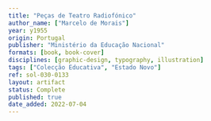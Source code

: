 ```yaml
---
title: "Peças de Teatro Radiofónico"
author_name: ["Marcelo de Morais"]
year: y1955
origin: Portugal
publisher: "Ministério da Educação Nacional"
formats: [book, book-cover]
disciplines: [graphic-design, typography, illustration]
tags: ["Colecção Educativa", "Estado Novo"]
ref: sol-030-0133
layout: artifact
status: Complete
published: true
date_added: 2022-07-04
---
```

